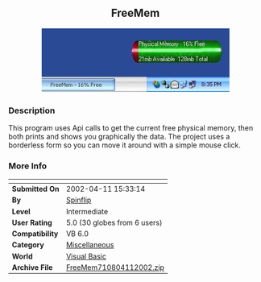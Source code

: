 ﻿<div align="center">

## FreeMem

<img src="PIC2002411152662917.JPG">
</div>

### Description

This program uses Api calls to get the current free physical memory, then both prints and shows you graphically the data. The project uses a borderless form so you can move it around with a simple mouse click.
 
### More Info
 


<span>             |<span>
---                |---
**Submitted On**   |2002-04-11 15:33:14
**By**             |[Spinflip](https://github.com/Planet-Source-Code/PSCIndex/blob/master/ByAuthor/spinflip.md)
**Level**          |Intermediate
**User Rating**    |5.0 (30 globes from 6 users)
**Compatibility**  |VB 6\.0
**Category**       |[Miscellaneous](https://github.com/Planet-Source-Code/PSCIndex/blob/master/ByCategory/miscellaneous__1-1.md)
**World**          |[Visual Basic](https://github.com/Planet-Source-Code/PSCIndex/blob/master/ByWorld/visual-basic.md)
**Archive File**   |[FreeMem710804112002\.zip](https://github.com/Planet-Source-Code/spinflip-freemem__1-33704/archive/master.zip)








